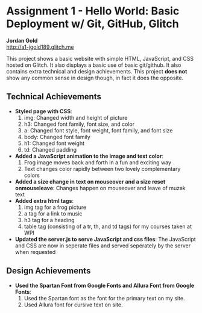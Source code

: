 # Assignment 1 - Hello World: Basic Deployment w/ Git, GitHub, Glitch

**Jordan Gold**  
http://a1-jgold189.glitch.me

This project shows a basic website with simple HTML, JavaScript, and CSS hosted on Glitch. It also displays a basic use of basic git/github. It also contains extra technical and design achievements. This project **does not** show any common sense in design though, in fact it does the opposite.

## Technical Achievements

- **Styled page with CSS**:
    1. img: Changed width and height of picture
    2. h3: Changed font family, font size, and color
    3. a: Changed font style, font weight, font family, and font size
    4. body: Changed font family
    5. h1: Changed font weight
    6. td: Changed padding
- **Added a JavaScript animation to the image and text color**:
    1. Frog image moves back and forth in a fun and exciting way
    2. Text changes color rapidly between two lovely complementary colors
- **Added a size change in text on mouseover and a size reset onmouseleave**: Changes happen on mouseover and leave of muzak text
- **Added extra html tags**:
    1. img tag for a frog picture
    2. a tag for a link to music
    3. h3 tag for a heading
    4. table tag (consisting of a tr, th, and td tags) for my courses taken at WPI
- **Updated the server.js to serve JavaScript and css files**: The JavaScript and CSS are now in seperate files and served seperately by the server when requested

## Design Achievements

- **Used the Spartan Font from Google Fonts and Allura Font from Google Fonts**:
    1. Used the Spartan font as the font for the primary text on my site.
    2. Used Allura font for cursive text on site.

